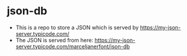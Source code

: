 # json-db
* This is a repo to store a JSON which is served by https://my-json-server.typicode.com/
* The JSON is served from here: https://my-json-server.typicode.com/marceljanerfont/json-db
